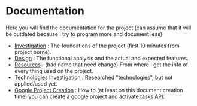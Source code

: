 # Documentation
Here you will find the documentation for the project (can assume that it will be outdated because I try to program more and document less)
 * [Investigation](./investigation.md) : The foundations of the project (first 10 minutes from project borne).
 * [Design](./design.md) : The functional analysis and the actual and expected features.
 * [Resources](./resources.md) : (bad name that need change) From where I get the info of every thing used on the project.
 * [Technologies Investigation](./technologies_investigation.md) : Researched "technologies", but not applied/used yet.
 * [Google Project Creation](./google_project_creation.md) : How to (at least on this document creation time) you can create a google project and activate tasks API.